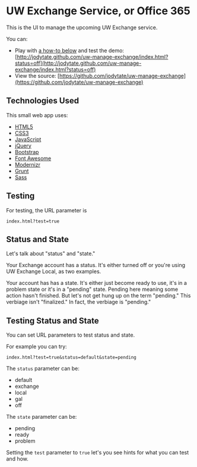UW Exchange Service, or Office 365
===================================

This is the UI to manage the upcoming UW Exchange service. 

You can:

* Play with [a how-to below](https://github.com/jodytate/uw-manage-exchange#testing) and test the demo: [http://jodytate.github.com/uw-manage-exchange/index.html?status=off](http://jodytate.github.com/uw-manage-exchange/index.html?status=off)
* View the source: [https://github.com/jodytate/uw-manage-exchange](https://github.com/jodytate/uw-manage-exchange)

Technologies Used
-----------------

This small web app uses:

* [HTML5](http://developers.whatwg.org/)
* [CSS3](http://www.w3.org/Style/CSS/)
* [JavaScript](https://developer.mozilla.org/en-US/docs/JavaScript)
* [jQuery](http://jquery.com/)
* [Bootstrap](http://twitter.github.com/bootstrap/)
* [Font Awesome](http://fortawesome.github.com/Font-Awesome/)
* [Modernizr](http://modernizr.com/)
* [Grunt](http://gruntjs.com/)
* [Sass](http://sass-lang.com/)

Testing
-------

For testing, the URL parameter is 

    index.html?test=true


Status and State 
----------------

Let's talk about "status" and "state." 

Your Exchange account has a status. It's either turned off or you're using UW Exchange Local, as two examples. 

Your account has has a state. It's either just become ready to use, it's in a problem state or it's in a "pending" state. Pending here meaning some action hasn't finished. But let's not get hung up on the term "pending." This verbiage isn't "finalized." In fact, the verbiage is "pending."


Testing Status and State
------------------------

You can set URL parameters to test status and state. 

For example you can try:

    index.html?test=true&status=default&state=pending

The `status` parameter can be: 

* default 
* exchange
* local 
* gal
* off

The `state` parameter can be: 

* pending
* ready 
* problem

Setting the `test` parameter to `true` let's you see hints for what you can test and how. 
